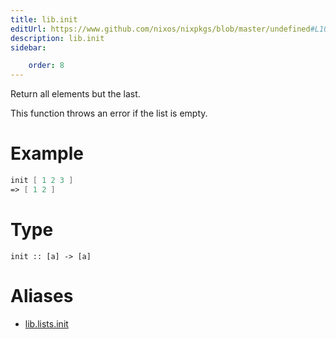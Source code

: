 ```yaml
---
title: lib.init
editUrl: https://www.github.com/nixos/nixpkgs/blob/master/undefined#L1025C10
description: lib.init
sidebar:

    order: 8
---
```


Return all elements but the last.

This function throws an error if the list is empty.

# Example

```nix
init [ 1 2 3 ]
=> [ 1 2 ]
```

# Type

```
init :: [a] -> [a]
```


# Aliases

- [lib.lists.init](/nix-doc-comments/reference/lib/lists/lib-lists-init)


